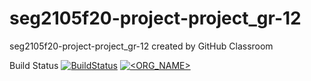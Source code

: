 # seg2105f20-project-project_gr-12
seg2105f20-project-project_gr-12 created by GitHub Classroom

Build Status [![BuildStatus](https://circleci.com/gh/SEG2105-uottawa/seg2105f20-project-project_gr-12.png?branch=master)](https://circleci.com/gh/SEG2105-uottawa/seg2105f20-project-project_gr-12)
[![<ORG_NAME>](https://circleci.com/gh/SEG2105-uottawa/seg2105f20-project-project_gr-12.svg?style=svg)](https://circleci.com/gh/SEG2105-uottawa/seg2105f20-project-project_gr-12)
